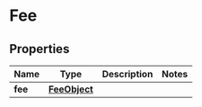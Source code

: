 

# Fee


## Properties

| Name | Type | Description | Notes |
|------------ | ------------- | ------------- | -------------|
|**fee** | [**FeeObject**](FeeObject.md) |  |  |



